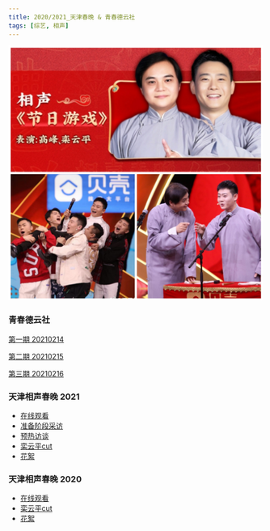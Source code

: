 ```yaml
---
title: 2020/2021_天津春晚 & 青春德云社
tags: [综艺, 相声]
---
```

![img](https://raw.githubusercontent.com/rhenginium/image/main/Collage_20210325_104443.jpg)

### 青春德云社

[第一期 20210214](https://v.qq.com/x/cover/mzc002006w0ys3q.html)

[第二期 20210215](https://v.qq.com/x/cover/mzc00200wduvinj.html)

[第三期 20210216](https://v.qq.com/x/cover/mzc00200yuuuwgw.html)

### 天津相声春晚 2021
+ [在线观看](https://v.qq.com/x/cover/mzc00200llnptev.html)
+ [准备阶段采访]()
+ [预热访谈]()
+ [栾云平cut]()
+ [花絮]()

### 天津相声春晚 2020
+ [在线观看](https://v.qq.com/x/cover/mzc002006he935y/i0033l78r4r.html?)
+ [栾云平cut]()
+ [花絮]()